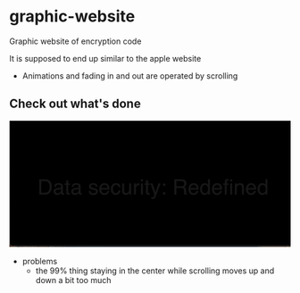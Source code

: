 # graphic-website
Graphic website of encryption code

It is supposed to end up similar to the apple website
- Animations and fading in and out are operated by scrolling

## Check out what's done 
![](Encryption_code_website.gif)

- problems
  - the 99% thing staying in the center while scrolling moves up and down a bit too much
